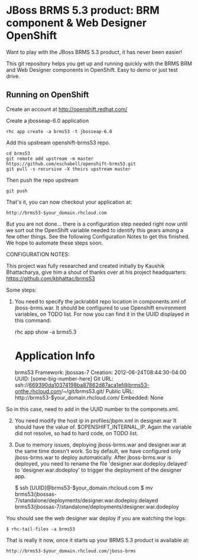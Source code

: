 JBoss BRMS 5.3 product: BRM component & Web Designer OpenShift 
==============================================================
Want to play with the JBoss BRMS 5.3 product, it has never been easier!

This git repository helps you get up and running quickly with the BRMS 
BRM and Web Designer components in OpenShift. Easy to demo or just test
drive.

Running on OpenShift
----------------------

Create an account at http://openshift.redhat.com/

Create a jbosseap-6.0 application

    rhc app create -a brms53 -t jbosseap-6.0

Add this upstream openshift-brms53 repo.

    cd brms53
    git remote add upstream -m master https://github.com/eschabell/openshift-brms53.git
    git pull -s recursive -X theirs upstream master
    
Then push the repo upstream

    git push

That's it, you can now checkout your application at:

    http://brms53-$your_domain.rhcloud.com

But you are not done... there is a configuration step needed right now until we sort out 
the OpenShift variable needed to identify this gears among a few other things. See the 
following Configuration Notes to get this finished. We hope to automate these steps soon.

CONFIGURATION NOTES:

This project was fully researched and created initially by Kaushik Bhattacharya, give him
a shout of thanks over at his project headquarters: https://github.com/kbhattac/brms53

Some steps:

1) You need to specify the jackrabbit repo location in components.xml of jboss-brms.war.  It should be configured to use Openshift
environment variables, on TODO list. For now you can find it in the UUID displayed in this command:

    rhc app show -a brms5.3
   
    Application Info
    ================
    brms53
    Framework: jbossas-7
    Creation: 2012-06-24T08:44:30-04:00
    UUID: [some-big-number-here]
    Git URL: ssh://669390da10374198ba87862d87aca1ef@brms53-onthe.rhcloud.com/~/git/brms53.git/
    Public URL: http://brms53-$your_domain.rhcloud.com/
    Embedded: None

So in this case, need to add in the UUID number to the componets.xml.

2) You need modify the host ip in profiles/jbpm.xml in designer.war It should have the value of. $OPENSHIFT_INTERNAL_IP. 
Again the variable did not resolve, so had to hard code, on TODO list.

3) Due to memory issues, deploying jboss-brms.war and designer.war at the same time doesn't work. So by default, we have
configured only jboss-brms.war to deploy automatically. After jboss-brms.war is deployed, you need to rename the file 
'designer.war.dodeploy.delayed' to 'designer.war.dodeploy' to trigger the deployment of the designer app.

    $ ssh [UUID]@brms53-$your_domain.rhcloud.com
    $ mv brms53/jbossas-7/standalone/deployments/designer.war.dodeploy.delayed     \
        brms53/jbossas-7/standalone/deployments/designer.war.dodeploy

You should see the web designer war deploy if you are watching the logs:

    $ rhc-tail-files -a brms53

That is really it now, once it starts up your BRMS 5.3 product is available at:

    http://brms53-$your_domain.rhcloud.com/jboss-brms

